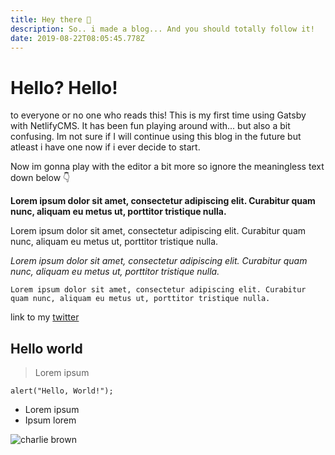 ```yaml
---
title: Hey there 👋
description: So.. i made a blog... And you should totally follow it!
date: 2019-08-22T08:05:45.778Z
---
```

# Hello? Hello!

to everyone or no one who reads this! This is my first time using Gatsby with NetlifyCMS. It has been fun playing around with... but also a bit confusing. Im not sure if I will continue using this blog in the future but atleast i have one now if i ever decide to start. 

Now im gonna play with the editor a bit more so ignore the meaningless text down below 👇

**Lorem ipsum dolor sit amet, consectetur adipiscing elit. Curabitur quam nunc, aliquam eu metus ut, porttitor tristique nulla.**

Lorem ipsum dolor sit amet, consectetur adipiscing elit. Curabitur quam nunc, aliquam eu metus ut, porttitor tristique nulla.

_Lorem ipsum dolor sit amet, consectetur adipiscing elit. Curabitur quam nunc, aliquam eu metus ut, porttitor tristique nulla._

`Lorem ipsum dolor sit amet, consectetur adipiscing elit. Curabitur quam nunc, aliquam eu metus ut, porttitor tristique nulla.`

link to my [twitter](https://twitter.com/wertwein)

## Hello world

> Lorem ipsum

```
alert("Hello, World!");
```

* Lorem ipsum
* Ipsum lorem

![charlie brown](/assets/charlie-brown.jpg "charlie brown")
